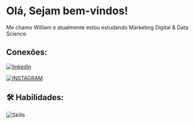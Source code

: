
# Olá, Sejam bem-vindos! 

Me chamo William e atualmente estou estudando Marketing Digital & Data Science.

## Conexões:

[![linkedin](https://img.shields.io/badge/linkedin-0A66C2?style=for-the-badge&logo=linkedin&logoColor=white)](https://www.linkedin.com/in/william-santos-787b69115/) 

[![INSTAGRAM](https://img.shields.io/badge/Instagram-D03475?style=for-the-badge&logo=instagram&logoColor=white)](https://www.instagram.com/_i.amwilliam/)

## 🛠 Habilidades:

![Skills](https://skillicons.dev/icons?i=html,css,js,angular,java)